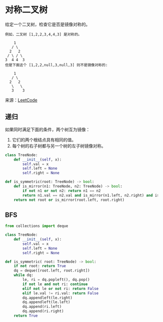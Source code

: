 # 对称二叉树
给定一个二叉树，检查它是否是镜像对称的。

```
例如，二叉树 [1,2,2,3,4,4,3] 是对称的。

    1
   / \
  2   2
 / \ / \
3  4 4  3
但是下面这个 [1,2,2,null,3,null,3] 则不是镜像对称的:

    1
   / \
  2   2
   \   \
   3    3
```

来源：[LeetCode](https://leetcode-cn.com/problems/symmetric-tree)

## 递归
如果同时满足下面的条件，两个树互为镜像：
1. 它们的两个根结点具有相同的值。
2. 每个树的右子树都与另一个树的左子树镜像对称。

```python
class TreeNode:
    def __init__(self, x):
        self.val = x
        self.left = None
        self.right = None

def is_symmetric(root: TreeNode) -> bool:
    def is_mirror(n1: TreeNode, n2: TreeNode) -> bool:
        if not n1 or not n2: return n1 == n2
        return n1.val == n2.val and is_mirror(n1.left, n2.right) and is_mirror(n1.right, n2.left)
    return not root or is_mirror(root.left, root.right)
```

## BFS
```python
from collections import deque

class TreeNode:
    def __init__(self, x):
        self.val = x
        self.left = None
        self.right = None

def is_symmetric( root: TreeNode) -> bool:
    if not root: return True
    dq = deque([root.left, root.right])
    while dq:
        le, ri = dq.popleft(), dq.pop()
        if not le and not ri: continue
        elif not le or not ri: return False
        elif le.val != ri.val: return False
        dq.appendleft(le.right)
        dq.appendleft(le.left)
        dq.append(ri.left)
        dq.append(ri.right)
    return True
```